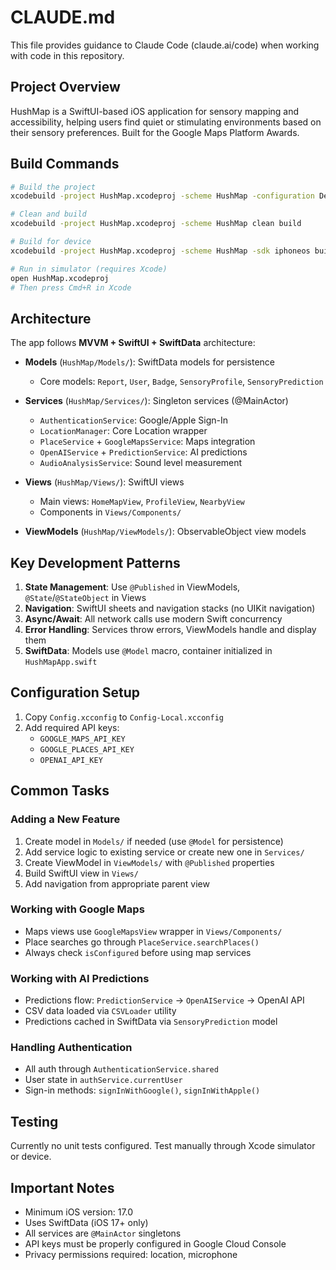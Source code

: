 # CLAUDE.md

This file provides guidance to Claude Code (claude.ai/code) when working with code in this repository.

## Project Overview

HushMap is a SwiftUI-based iOS application for sensory mapping and accessibility, helping users find quiet or stimulating environments based on their sensory preferences. Built for the Google Maps Platform Awards.

## Build Commands

```bash
# Build the project
xcodebuild -project HushMap.xcodeproj -scheme HushMap -configuration Debug build

# Clean and build
xcodebuild -project HushMap.xcodeproj -scheme HushMap clean build

# Build for device
xcodebuild -project HushMap.xcodeproj -scheme HushMap -sdk iphoneos build

# Run in simulator (requires Xcode)
open HushMap.xcodeproj
# Then press Cmd+R in Xcode
```

## Architecture

The app follows **MVVM + SwiftUI + SwiftData** architecture:

- **Models** (`HushMap/Models/`): SwiftData models for persistence
  - Core models: `Report`, `User`, `Badge`, `SensoryProfile`, `SensoryPrediction`
  
- **Services** (`HushMap/Services/`): Singleton services (@MainActor)
  - `AuthenticationService`: Google/Apple Sign-In
  - `LocationManager`: Core Location wrapper
  - `PlaceService` + `GoogleMapsService`: Maps integration
  - `OpenAIService` + `PredictionService`: AI predictions
  - `AudioAnalysisService`: Sound level measurement

- **Views** (`HushMap/Views/`): SwiftUI views
  - Main views: `HomeMapView`, `ProfileView`, `NearbyView`
  - Components in `Views/Components/`

- **ViewModels** (`HushMap/ViewModels/`): ObservableObject view models

## Key Development Patterns

1. **State Management**: Use `@Published` in ViewModels, `@State`/`@StateObject` in Views
2. **Navigation**: SwiftUI sheets and navigation stacks (no UIKit navigation)
3. **Async/Await**: All network calls use modern Swift concurrency
4. **Error Handling**: Services throw errors, ViewModels handle and display them
5. **SwiftData**: Models use `@Model` macro, container initialized in `HushMapApp.swift`

## Configuration Setup

1. Copy `Config.xcconfig` to `Config-Local.xcconfig`
2. Add required API keys:
   - `GOOGLE_MAPS_API_KEY`
   - `GOOGLE_PLACES_API_KEY`
   - `OPENAI_API_KEY`

## Common Tasks

### Adding a New Feature
1. Create model in `Models/` if needed (use `@Model` for persistence)
2. Add service logic to existing service or create new one in `Services/`
3. Create ViewModel in `ViewModels/` with `@Published` properties
4. Build SwiftUI view in `Views/`
5. Add navigation from appropriate parent view

### Working with Google Maps
- Maps views use `GoogleMapsView` wrapper in `Views/Components/`
- Place searches go through `PlaceService.searchPlaces()`
- Always check `isConfigured` before using map services

### Working with AI Predictions
- Predictions flow: `PredictionService` → `OpenAIService` → OpenAI API
- CSV data loaded via `CSVLoader` utility
- Predictions cached in SwiftData via `SensoryPrediction` model

### Handling Authentication
- All auth through `AuthenticationService.shared`
- User state in `authService.currentUser`
- Sign-in methods: `signInWithGoogle()`, `signInWithApple()`

## Testing
Currently no unit tests configured. Test manually through Xcode simulator or device.

## Important Notes
- Minimum iOS version: 17.0
- Uses SwiftData (iOS 17+ only)
- All services are `@MainActor` singletons
- API keys must be properly configured in Google Cloud Console
- Privacy permissions required: location, microphone